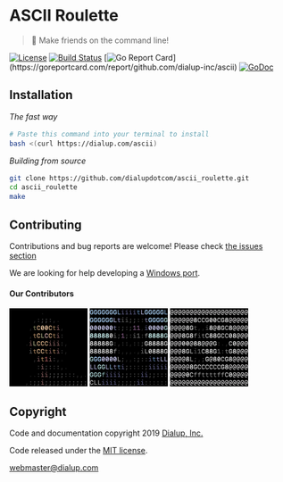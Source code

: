# ASCII Roulette

> 👾 Make friends on the command line!

[![License](https://img.shields.io/github/license/dialup-inc/ascii.svg)](LICENSE)
[![Build Status](https://travis-ci.org/dialup-inc/ascii.svg?branch=master)](https://travis-ci.org/dialup-inc/ascii)
[![Go Report Card](https://goreportcard.com/badge/github.com/dialupdotcom/ascii_roulette?)](https://goreportcard.com/report/github.com/dialup-inc/ascii)
[![GoDoc](https://godoc.org/github.com/dialup-inc/ascii?status.svg)](https://godoc.org/github.com/dialup-inc/ascii)

## Installation

*The fast way*
```sh
# Paste this command into your terminal to install
bash <(curl https://dialup.com/ascii)
```

*Building from source*
```sh
git clone https://github.com/dialupdotcom/ascii_roulette.git
cd ascii_roulette
make
```

## Contributing

Contributions and bug reports are welcome! Please check [the issues section](https://github.com/dialup-inc/ascii/issues)

We are looking for help developing a [Windows port](https://github.com/dialup-inc/ascii/issues/13).

#### Our Contributors

[![maxhawkins](avatar/contributors/maxhawkins.png)](https://github.com/maxhawkins)
[![Sean-Der](avatar/contributors/Sean-Der.png)](https://github.com/Sean-Der)
[![djbaskin](avatar/contributors/djbaskin.png)](https://github.com/djbaskin)

## Copyright
Code and documentation copyright 2019 [Dialup, Inc.](https://dialup.com)

Code released under the [MIT license](https://raw.githubusercontent.com/dialup-inc/ascii/master/LICENSE).

[webmaster@dialup.com](mailto:webmaster@dialup.com)
